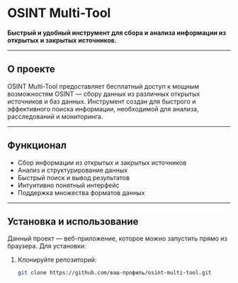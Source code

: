 # OSINT Multi-Tool

**Быстрый и удобный инструмент для сбора и анализа информации из открытых и закрытых источников.**

---

## О проекте

OSINT Multi-Tool предоставляет бесплатный доступ к мощным возможностям OSINT — сбору данных из различных открытых источников и баз данных. Инструмент создан для быстрого и эффективного поиска информации, необходимой для анализа, расследований и мониторинга.

---

## Функционал

- Сбор информации из открытых и закрытых источников  
- Анализ и структурирование данных  
- Быстрый поиск и вывод результатов  
- Интуитивно понятный интерфейс  
- Поддержка множества форматов данных  

---

## Установка и использование

Данный проект — веб-приложение, которое можно запустить прямо из браузера. Для установки:

1. Клонируйте репозиторий:  
   ```bash
   git clone https://github.com/ваш-профиль/osint-multi-tool.git
